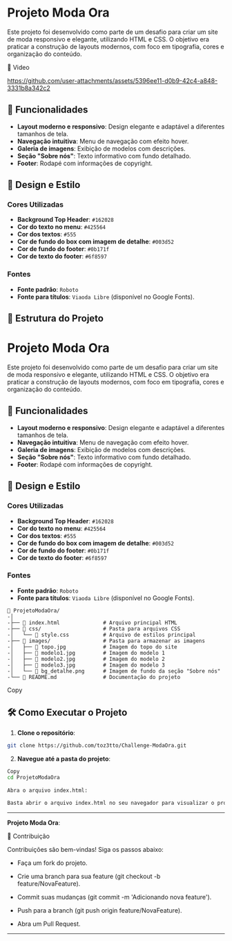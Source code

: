 
# Projeto Moda Ora

Este projeto foi desenvolvido como parte de um desafio para criar um site de moda responsivo e elegante, utilizando HTML e CSS. O objetivo era praticar a construção de layouts modernos, com foco em tipografia, cores e organização do conteúdo.

📸 Video

https://github.com/user-attachments/assets/5396ee11-d0b9-42c4-a848-3331b8a342c2

## 🚀 Funcionalidades

- **Layout moderno e responsivo**: Design elegante e adaptável a diferentes tamanhos de tela.
- **Navegação intuitiva**: Menu de navegação com efeito hover.
- **Galeria de imagens**: Exibição de modelos com descrições.
- **Seção "Sobre nós"**: Texto informativo com fundo detalhado.
- **Footer**: Rodapé com informações de copyright.

## 🎨 Design e Estilo

### Cores Utilizadas
- **Background Top Header**: `#162028`
- **Cor do texto no menu**: `#425564`
- **Cor dos textos**: `#555`
- **Cor de fundo do box com imagem de detalhe**: `#003d52`
- **Cor de fundo do footer**: `#0b171f`
- **Cor de texto do footer**: `#6f8597`

### Fontes
- **Fonte padrão**: `Roboto`
- **Fonte para títulos**: `Viaoda Libre` (disponível no Google Fonts).

## 📁 Estrutura do Projeto
# Projeto Moda Ora

Este projeto foi desenvolvido como parte de um desafio para criar um site de moda responsivo e elegante, utilizando HTML e CSS. O objetivo era praticar a construção de layouts modernos, com foco em tipografia, cores e organização do conteúdo.

## 🚀 Funcionalidades

- **Layout moderno e responsivo**: Design elegante e adaptável a diferentes tamanhos de tela.
- **Navegação intuitiva**: Menu de navegação com efeito hover.
- **Galeria de imagens**: Exibição de modelos com descrições.
- **Seção "Sobre nós"**: Texto informativo com fundo detalhado.
- **Footer**: Rodapé com informações de copyright.

## 🎨 Design e Estilo

### Cores Utilizadas
- **Background Top Header**: `#162028`
- **Cor do texto no menu**: `#425564`
- **Cor dos textos**: `#555`
- **Cor de fundo do box com imagem de detalhe**: `#003d52`
- **Cor de fundo do footer**: `#0b171f`
- **Cor de texto do footer**: `#6f8597`

### Fontes
- **Fonte padrão**: `Roboto`
- **Fonte para títulos**: `Viaoda Libre` (disponível no Google Fonts).

```
📁 ProjetoModaOra/
-│
-├── 📄 index.html              # Arquivo principal HTML
-├── 📁 css/                    # Pasta para arquivos CSS
-│   └── 📄 style.css           # Arquivo de estilos principal
-├── 📁 images/                 # Pasta para armazenar as imagens
-│   ├── 📄 topo.jpg            # Imagem do topo do site
-│   ├── 📄 modelo1.jpg         # Imagem do modelo 1
-│   ├── 📄 modelo2.jpg         # Imagem do modelo 2
-│   ├── 📄 modelo3.jpg         # Imagem do modelo 3
-│   └── 📄 bg_detalhe.png      # Imagem de fundo da seção "Sobre nós"
-└── 📄 README.md               # Documentação do projeto
```

Copy

## 🛠️ Como Executar o Projeto

1. **Clone o repositório**:
```bash
git clone https://github.com/toz3tto/Challenge-ModaOra.git
```
   
2. **Navegue até a pasta do projeto**:

  ```bash
  Copy
  cd ProjetoModaOra
   
  Abra o arquivo index.html:

  Basta abrir o arquivo index.html no seu navegador para visualizar o projeto.
   ```

---

 **Projeto Moda Ora**:

   🤝 Contribuição
   
   Contribuições são bem-vindas! Siga os passos abaixo:
   
   - Faça um fork do projeto.
   
   - Crie uma branch para sua feature (git checkout -b feature/NovaFeature).
   
   - Commit suas mudanças (git commit -m 'Adicionando nova feature').
   
   - Push para a branch (git push origin feature/NovaFeature).
   
   - Abra um Pull Request.

---

